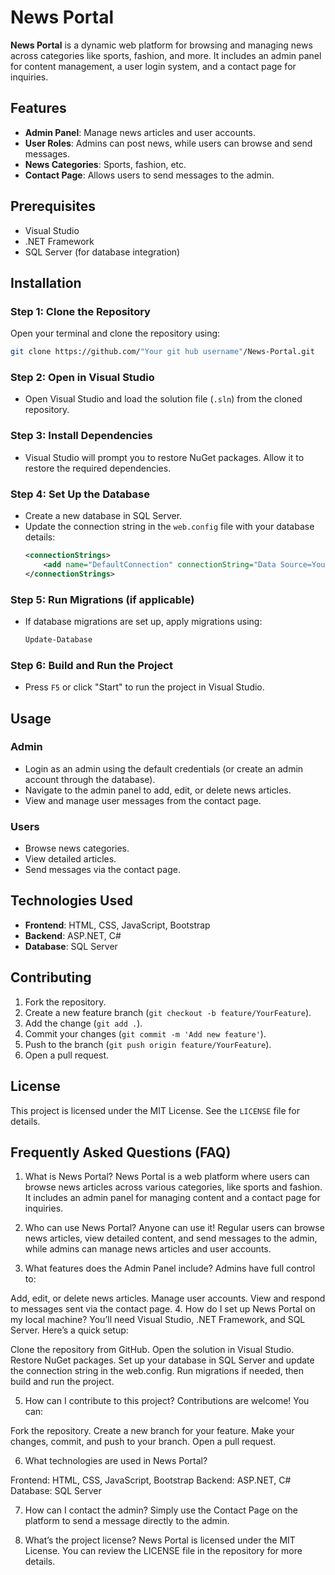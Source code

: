 # News Portal

**News Portal** is a dynamic web platform for browsing and managing news across categories like sports, fashion, and more. It includes an admin panel for content management, a user login system, and a contact page for inquiries.

## Features
- **Admin Panel**: Manage news articles and user accounts.
- **User Roles**: Admins can post news, while users can browse and send messages.
- **News Categories**: Sports, fashion, etc.
- **Contact Page**: Allows users to send messages to the admin.

## Prerequisites
- Visual Studio
- .NET Framework
- SQL Server (for database integration)

## Installation

### Step 1: Clone the Repository
Open your terminal and clone the repository using:
```bash
git clone https://github.com/"Your git hub username"/News-Portal.git
```

### Step 2: Open in Visual Studio
- Open Visual Studio and load the solution file (`.sln`) from the cloned repository.
  
### Step 3: Install Dependencies
- Visual Studio will prompt you to restore NuGet packages. Allow it to restore the required dependencies.

### Step 4: Set Up the Database
- Create a new database in SQL Server.
- Update the connection string in the `web.config` file with your database details:
    ```xml
    <connectionStrings>
        <add name="DefaultConnection" connectionString="Data Source=YourServer;Initial Catalog=YourDatabase;Integrated Security=True" providerName="System.Data.SqlClient" />
    </connectionStrings>
    ```

### Step 5: Run Migrations (if applicable)
- If database migrations are set up, apply migrations using:
    ```bash
    Update-Database
    ```

### Step 6: Build and Run the Project
- Press `F5` or click "Start" to run the project in Visual Studio.

## Usage

### Admin
- Login as an admin using the default credentials (or create an admin account through the database).
- Navigate to the admin panel to add, edit, or delete news articles.
- View and manage user messages from the contact page.

### Users
- Browse news categories.
- View detailed articles.
- Send messages via the contact page.

## Technologies Used
- **Frontend**: HTML, CSS, JavaScript, Bootstrap
- **Backend**: ASP.NET, C#
- **Database**: SQL Server

## Contributing
1. Fork the repository.
2. Create a new feature branch (`git checkout -b feature/YourFeature`).
3. Add the change (`git add .`).
3. Commit your changes (`git commit -m 'Add new feature'`).
4. Push to the branch (`git push origin feature/YourFeature`).
5. Open a pull request.

## License
This project is licensed under the MIT License. See the `LICENSE` file for details.



## Frequently Asked Questions (FAQ)

1. What is News Portal?
News Portal is a web platform where users can browse news articles across various categories, like sports and fashion. It includes an admin panel for managing content and a contact page for inquiries.

2. Who can use News Portal?
Anyone can use it! Regular users can browse news articles, view detailed content, and send messages to the admin, while admins can manage news articles and user accounts.

3. What features does the Admin Panel include?
Admins have full control to:

Add, edit, or delete news articles.
Manage user accounts.
View and respond to messages sent via the contact page.
4. How do I set up News Portal on my local machine?
You’ll need Visual Studio, .NET Framework, and SQL Server.
Here’s a quick setup:

Clone the repository from GitHub.
Open the solution in Visual Studio.
Restore NuGet packages.
Set up your database in SQL Server and update the connection string in the web.config.
Run migrations if needed, then build and run the project.

5. How can I contribute to this project?
Contributions are welcome! You can:

Fork the repository.
Create a new branch for your feature.
Make your changes, commit, and push to your branch.
Open a pull request.

6. What technologies are used in News Portal?

Frontend: HTML, CSS, JavaScript, Bootstrap
Backend: ASP.NET, C#
Database: SQL Server

7. How can I contact the admin?
Simply use the Contact Page on the platform to send a message directly to the admin.

8. What’s the project license?
News Portal is licensed under the MIT License. You can review the LICENSE file in the repository for more details.


